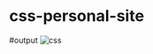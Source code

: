 # css-personal-site
#output
![css](https://user-images.githubusercontent.com/95372432/169420912-51f4852e-073b-4c74-9908-c987a7902c71.png)
